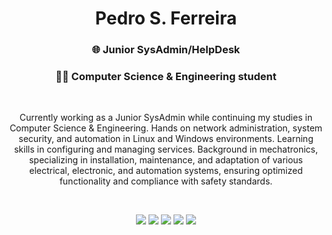 <h1 align="center">Pedro S. Ferreira</h1>
<h3 align="center">🌐 Junior SysAdmin/HelpDesk </h3>
<h3 align="center">👩‍💻 Computer Science & Engineering student</h3>
<br clear="both">
<p align="center">Currently working as a Junior SysAdmin while continuing my studies in Computer Science & Engineering. Hands on network administration, system security, and automation in Linux and Windows environments. Learning skills in configuring and managing services. Background in mechatronics, specializing in installation, maintenance, and adaptation of various electrical, electronic, and automation systems, ensuring optimized functionality and compliance with safety standards.</p>
<br clear="both">
<p align="center">
  <img src="https://img.shields.io/badge/apache-%23D42029.svg?style=for-the-badge&logo=apache&logoColor=white" />
  <img src="https://img.shields.io/badge/nginx-%23009639.svg?style=for-the-badge&logo=nginx&logoColor=white" />
  <img src="https://img.shields.io/badge/cisco-%23049fd9.svg?style=for-the-badge&logo=cisco&logoColor=black" />
  <img src="https://img.shields.io/badge/docker-257bd6?style=for-the-badge&logo=docker&logoColor=white" />
  <img src="https://img.shields.io/badge/Kubernetes-326CE5?style=for-the-badge&logo=Kubernetes&logoColor=white" />
</p>
</div>
